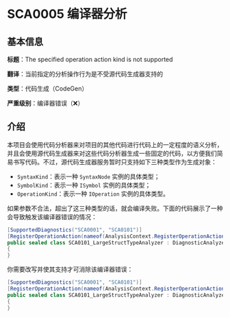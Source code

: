 # SCA0005 编译器分析

## 基本信息

**标题**：The specified operation action kind is not supported

**翻译**：当前指定的分析操作行为是不受源代码生成器支持的

**类型**：代码生成（CodeGen）

**严重级别**：编译器错误（❌）

## 介绍

本项目会使用代码分析器来对项目的其他代码进行代码上的一定程度的语义分析，并且会使用源代码生成器来对这些代码分析器生成一些固定的代码，以方便我们简易书写代码。不过，源代码生成器服务暂时只支持如下三种类型作为生成对象：

* `SyntaxKind`：表示一种 `SyntaxNode` 实例的具体类型；
* `SymbolKind`：表示一种 `ISymbol` 实例的具体类型；
* `OperationKind`：表示一种 `IOperation` 实例的具体类型。

如果参数不合法，超出了这三种类型的话，就会编译失败。下面的代码展示了一种会导致触发该编译器错误的情况：

```csharp
[SupportedDiagnostics("SCA0001", "SCA0101")]
[RegisterOperationAction(nameof(AnalysisContext.RegisterOperationAction), typeof(int), nameof(OperationKind.ObjectCreation))] // SCA0005
public sealed class SCA0101_LargeStructTypeAnalyzer : DiagnosticAnalyzer
{
}
```

你需要改写并使其支持才可消除该编译器错误：

```csharp
[SupportedDiagnostics("SCA0001", "SCA0101")]
[RegisterOperationAction(nameof(AnalysisContext.RegisterOperationAction), typeof(OperationKind), nameof(OperationKind.ObjectCreation))]
public sealed class SCA0101_LargeStructTypeAnalyzer : DiagnosticAnalyzer
{
}
```

